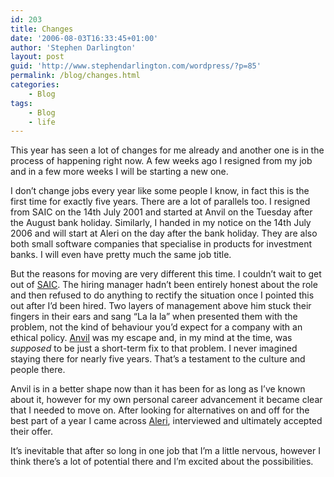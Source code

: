 ```yaml
---
id: 203
title: Changes
date: '2006-08-03T16:33:45+01:00'
author: 'Stephen Darlington'
layout: post
guid: 'http://www.stephendarlington.com/wordpress/?p=85'
permalink: /blog/changes.html
categories:
    - Blog
tags:
    - Blog
    - life
---
```


This year has seen a lot of changes for me already and another one is in the process of happening right now. A few weeks ago I resigned from my job and in a few more weeks I will be starting a new one.

I don’t change jobs every year like some people I know, in fact this is the first time for exactly five years. There are a lot of parallels too. I resigned from SAIC on the 14th July 2001 and started at Anvil on the Tuesday after the August bank holiday. Similarly, I handed in my notice on the 14th July 2006 and will start at Aleri on the day after the bank holiday. They are also both small software companies that specialise in products for investment banks. I will even have pretty much the same job title.

But the reasons for moving are very different this time. I couldn’t wait to get out of [SAIC](http://www.saic.com/). The hiring manager hadn’t been entirely honest about the role and then refused to do anything to rectify the situation once I pointed this out after I’d been hired. Two layers of management above him stuck their fingers in their ears and sang “La la la” when presented them with the problem, not the kind of behaviour you’d expect for a company with an ethical policy. [Anvil](http://www.anvil.com/) was my escape and, in my mind at the time, was *supposed* to be just a short-term fix to that problem. I never imagined staying there for nearly five years. That’s a testament to the culture and people there.

Anvil is in a better shape now than it has been for as long as I’ve known about it, however for my own personal career advancement it became clear that I needed to move on. After looking for alternatives on and off for the best part of a year I came across [Aleri](http://www.aleri.com/), interviewed and ultimately accepted their offer.

It’s inevitable that after so long in one job that I’m a little nervous, however I think there’s a lot of potential there and I’m excited about the possibilities.